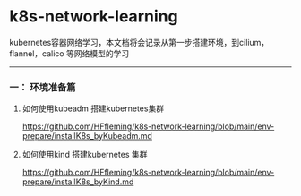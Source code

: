 # k8s-network-learning
kubernetes容器网络学习，本文档将会记录从第一步搭建环境，到cilium，flannel，calico 等网络模型的学习

---

### 一： 环境准备篇

1. 如何使用kubeadm 搭建kubernetes集群

   https://github.com/HFfleming/k8s-network-learning/blob/main/env-prepare/installK8s_byKubeadm.md

   

2. 如何使用kind 搭建kubernetes 集群

   https://github.com/HFfleming/k8s-network-learning/blob/main/env-prepare/installK8s_byKind.md
